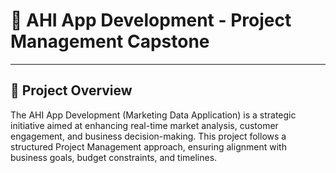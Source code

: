 # 📌 AHI App Development - Project Management Capstone
---
## 🎯 Project Overview
The AHI App Development (Marketing Data Application) is a strategic initiative aimed at enhancing real-time market analysis, customer engagement, and business decision-making. This project follows a structured Project Management approach, ensuring alignment with business goals, budget constraints, and timelines.

